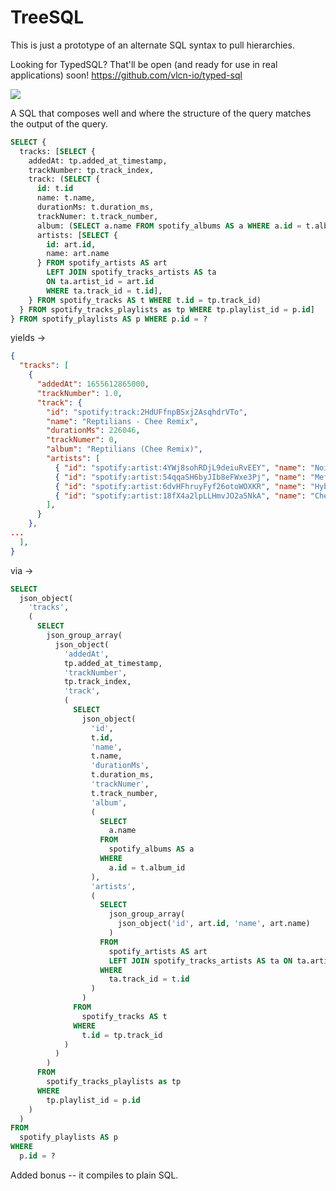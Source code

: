 # TreeSQL

This is just a prototype of an alternate SQL syntax to pull hierarchies.

Looking for TypedSQL? That'll be open (and ready for use in real applications) soon! https://github.com/vlcn-io/typed-sql

<a href="https://twitter.com/schickling/status/1599076832107630594"><img src="https://github.com/tantaman/TreeQL/assets/1009003/427e045e-3fae-4ad8-a3f1-60ca2849a240"/></a>

A SQL that composes well and where the structure of the query matches the output of the query.

```sql
SELECT {
  tracks: [SELECT {
    addedAt: tp.added_at_timestamp,
    trackNumber: tp.track_index,
    track: (SELECT {
      id: t.id
      name: t.name,
      durationMs: t.duration_ms,
      trackNumer: t.track_number,
      album: (SELECT a.name FROM spotify_albums AS a WHERE a.id = t.album_id),
      artists: [SELECT {
        id: art.id,
        name: art.name
      } FROM spotify_artists AS art
        LEFT JOIN spotify_tracks_artists AS ta
        ON ta.artist_id = art.id
        WHERE ta.track_id = t.id],
    } FROM spotify_tracks AS t WHERE t.id = tp.track_id)
  } FROM spotify_tracks_playlists as tp WHERE tp.playlist_id = p.id]
} FROM spotify_playlists AS p WHERE p.id = ?
```

yields ->

```json
{
  "tracks": [
    {
      "addedAt": 1655612865000,
      "trackNumber": 1.0,
      "track": {
        "id": "spotify:track:2HdUFfnpBSxj2AsqhdrVTo",
        "name": "Reptilians - Chee Remix",
        "durationMs": 226046,
        "trackNumer": 0,
        "album": "Reptilians (Chee Remix)",
        "artists": [
          { "id": "spotify:artist:4YWj8sohRDjL9deiuRvEEY", "name": "Noisia" },
          { "id": "spotify:artist:54qqaSH6byJIb8eFWxe3Pj", "name": "Mefjus" },
          { "id": "spotify:artist:6dvHFhruyFyf26otoWOXKR", "name": "Hybris" },
          { "id": "spotify:artist:18fX4a2lpLLHmvJO2a5NkA", "name": "Chee" }
        ],
      }
    },
...
  ],
}
```

via ->

```sql
SELECT
  json_object(
    'tracks',
    (
      SELECT
        json_group_array(
          json_object(
            'addedAt',
            tp.added_at_timestamp,
            'trackNumber',
            tp.track_index,
            'track',
            (
              SELECT
                json_object(
                  'id',
                  t.id,
                  'name',
                  t.name,
                  'durationMs',
                  t.duration_ms,
                  'trackNumer',
                  t.track_number,
                  'album',
                  (
                    SELECT
                      a.name
                    FROM
                      spotify_albums AS a
                    WHERE
                      a.id = t.album_id
                  ),
                  'artists',
                  (
                    SELECT
                      json_group_array(
                        json_object('id', art.id, 'name', art.name)
                      )
                    FROM
                      spotify_artists AS art
                      LEFT JOIN spotify_tracks_artists AS ta ON ta.artist_id = art.id
                    WHERE
                      ta.track_id = t.id
                  )
                )
              FROM
                spotify_tracks AS t
              WHERE
                t.id = tp.track_id
            )
          )
        )
      FROM
        spotify_tracks_playlists as tp
      WHERE
        tp.playlist_id = p.id
    )
  )
FROM
  spotify_playlists AS p
WHERE
  p.id = ?

```

Added bonus -- it compiles to plain SQL.
